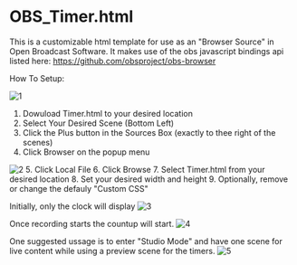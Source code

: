 # OBS_Timer.html
This is a customizable html template for use as an "Browser Source" in Open Broadcast Software.
It makes use of the obs javascript bindings api listed here: https://github.com/obsproject/obs-browser

How To Setup:

![1](https://github.com/DanielLester83/OBS_Timer.html/assets/56115710/bface5da-ed99-45cd-894d-f439be981e6d)
1. Dowuload Timer.html to your desired location
2. Select Your Desired Scene (Bottom Left)
3. Click the Plus button in the Sources Box (exactly to thee right of the scenes)
4. Click Browser on the popup menu

![2](https://github.com/DanielLester83/OBS_Timer.html/assets/56115710/79a3c915-002e-4088-b71a-11a87c75d268)
5. Click Local File
6. Click Browse
7. Select Timer.html from your desired location
8. Set your desired width and height
9. Optionally, remove or change the defauly "Custom CSS"

Initially, only the clock will display
![3](https://github.com/DanielLester83/OBS_Timer.html/assets/56115710/050a9f23-271f-47b2-889b-4dfc53d370bf)

Once recording starts the countup will start.
![4](https://github.com/DanielLester83/OBS_Timer.html/assets/56115710/07456011-078b-47c5-832f-9545f16fb2e0)

One suggested ussage is to enter "Studio Mode" and have one scene for live content while using a preview scene for the timers.
![5](https://github.com/DanielLester83/OBS_Timer.html/assets/56115710/cbef4fdb-9411-4ee2-b31d-5d1658544a8a)



